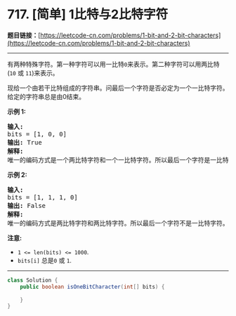 # 717. [简单] 1比特与2比特字符

**题目链接：**[https://leetcode-cn.com/problems/1-bit-and-2-bit-characters](https://leetcode-cn.com/problems/1-bit-and-2-bit-characters)

---

<div class="content__1Y2H">
 <div class="notranslate">
  <p>有两种特殊字符。第一种字符可以用一比特<code>0</code>来表示。第二种字符可以用两比特(<code>10</code>&nbsp;或&nbsp;<code>11</code>)来表示。</p> 
  <p>现给一个由若干比特组成的字符串。问最后一个字符是否必定为一个一比特字符。给定的字符串总是由0结束。</p> 
  <p><strong>示例&nbsp;1:</strong></p> 
  <pre class="language-text"><strong>输入:</strong> 
bits = [1, 0, 0]
<strong>输出:</strong> True
<strong>解释:</strong> 
唯一的编码方式是一个两比特字符和一个一比特字符。所以最后一个字符是一比特字符。
</pre> 
  <p><strong>示例&nbsp;2:</strong></p> 
  <pre class="language-text"><strong>输入:</strong> 
bits = [1, 1, 1, 0]
<strong>输出:</strong> False
<strong>解释:</strong> 
唯一的编码方式是两比特字符和两比特字符。所以最后一个字符不是一比特字符。
</pre> 
  <p><strong>注意:</strong></p> 
  <ul> 
   <li><code>1 &lt;= len(bits) &lt;= 1000</code>.</li> 
   <li><code>bits[i]</code> 总是<code>0</code> 或&nbsp;<code>1</code>.</li> 
  </ul> 
 </div>
</div>

---

```java
class Solution {
    public boolean isOneBitCharacter(int[] bits) {
        
    }
}
```